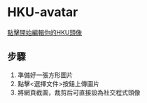 # HKU-avatar  
  
[點擊開始編輯你的HKU頭像](http://Avectoi.github.io/hku-avatar/)  
  
## 步驟  
1. 準備好一張方形圖片
2. 點擊<選擇文件>按鈕上傳圖片
3. 將網頁截圖，裁剪后可直接設為社交程式頭像